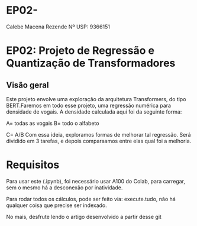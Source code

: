# EP02- 
Calebe Macena Rezende
Nº USP: 9366151
# EP02: Projeto de Regressão e Quantização de Transformadores

## Visão geral
Este projeto envolve uma exploração da arquitetura Transformers, do tipo BERT.Faremos em todo esse projeto, uma regressão numérica para densidade de vogais. A densidade calculada aqui foi da seguinte forma: 

A= todas as vogais
B= todo o alfabeto

C= A/B
Com essa ideia, exploramos formas de melhorar tal regressão. 
Será dividido em 3 tarefas, e depois comparaamos entre elas qual foi a melhoria. 


# Requisitos
Para usar este (.ipynb), foi necessário usar A100 do Colab, para carregar, sem o mesmo há a desconexão por inatividade.

Para rodar todos os cálculos, pode ser feito via: execute.tudo, não há qualquer coisa que precise ser indexado. 

No mais, desfrute lendo o artigo desenvolvido a partir desse git
